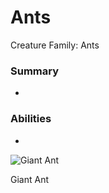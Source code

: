 # Ants

Creature Family: Ants

### Summary

-

### Abilities

-

![Giant Ant](hopelessmlt_dd_art_of_a_large_black_ant_with_6_legs_Pathfinde_2980c678-21a7-4dd3-85a9-8a618c3fd269_2.png)

Giant Ant